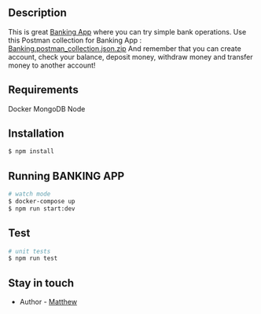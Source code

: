 ## Description

This is great [Banking App](https://github.com/mathems/banking)  where you can try simple bank operations.
Use this Postman collection for Banking App : [Banking.postman_collection.json.zip](https://github.com/mathems/banking/files/10204706/Banking.postman_collection.json.zip)
And remember that you can create account, check your balance, deposit money, withdraw money and transfer money to another account!

## Requirements

Docker
MongoDB
Node

## Installation

```bash
$ npm install
```

## Running BANKING APP

```bash
# watch mode
$ docker-compose up
$ npm run start:dev
```

## Test

```bash
# unit tests
$ npm run test
```

## Stay in touch

- Author - [Matthew](https://www.linkedin.com/in/mattmoiseienko/)

